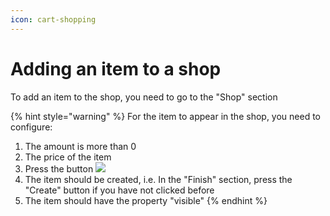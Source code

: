 ```yaml
---
icon: cart-shopping
---
```


# Adding an item to a shop

To add an item to the shop, you need to go to the "Shop" section

{% hint style="warning" %}
For the item to appear in the shop, you need to configure:

1. The amount is more than 0
2. The price of the item
3. Press the button ![](../../.gitbook/assets/image%20\(6\).png)
4. The item should be created, i.e. In the "Finish" section, press the "Create" button if you have not clicked before
5. The item should have the property "visible"
{% endhint %}
